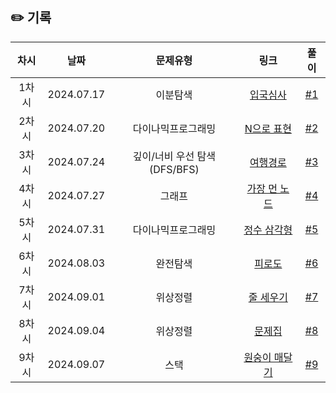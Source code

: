 ## ✏️ 기록

| 차시 |    날짜    | 문제유형 | 링크 |                                  풀이                                   |
|:----:|:---------:|:----:|:-----:|:---------------------------------------------------------------------:|
| 1차시 | 2024.07.17 | 이분탐색 | <a href="https://school.programmers.co.kr/learn/courses/30/lessons/43238?language=python3">입국심사</a>   | [#1](https://github.com/AlgoLeadMe/AlgoLeadMe-4/pull/123) |
| 2차시 | 2024.07.20 | 다이나믹프로그래밍 | <a href="https://school.programmers.co.kr/learn/courses/30/lessons/42895">N으로 표현</a>   | [#2](https://github.com/AlgoLeadMe/AlgoLeadMe-4/pull/126) |
| 3차시 | 2024.07.24 | 깊이/너비 우선 탐색(DFS/BFS) | <a href="https://school.programmers.co.kr/learn/courses/30/lessons/43164">여행경로</a>   | [#3](https://github.com/AlgoLeadMe/AlgoLeadMe-4/pull/131) |
| 4차시 | 2024.07.27 | 그래프 | <a href="https://school.programmers.co.kr/learn/courses/30/lessons/49189">가장 먼 노드</a>   | [#4](https://github.com/AlgoLeadMe/AlgoLeadMe-4/pull/133) |
| 5차시 | 2024.07.31 | 다이나믹프로그래밍 | <a href="https://school.programmers.co.kr/learn/courses/30/lessons/43105">정수 삼각형</a>   | [#5](https://github.com/AlgoLeadMe/AlgoLeadMe-4/pull/139) |
| 6차시 | 2024.08.03 | 완전탐색 | <a href="https://school.programmers.co.kr/learn/courses/30/lessons/87946">피로도</a>   | [#6](https://github.com/AlgoLeadMe/AlgoLeadMe-4/pull/141) |
| 7차시 | 2024.09.01 | 위상정렬 | <a href="https://www.acmicpc.net/problem/2252">줄 세우기</a>   | [#7](https://github.com/AlgoLeadMe/AlgoLeadMe-4/pull/152) |
| 8차시 | 2024.09.04 | 위상정렬 | <a href="https://www.acmicpc.net/problem/1766">문제집</a>   | [#8](https://github.com/AlgoLeadMe/AlgoLeadMe-4/pull/154) |
| 9차시 | 2024.09.07 | 스택 | <a href="https://www.acmicpc.net/problem/2176">원숭이 매달기</a>   | [#9](https://github.com/AlgoLeadMe/AlgoLeadMe-4/pull/156) |